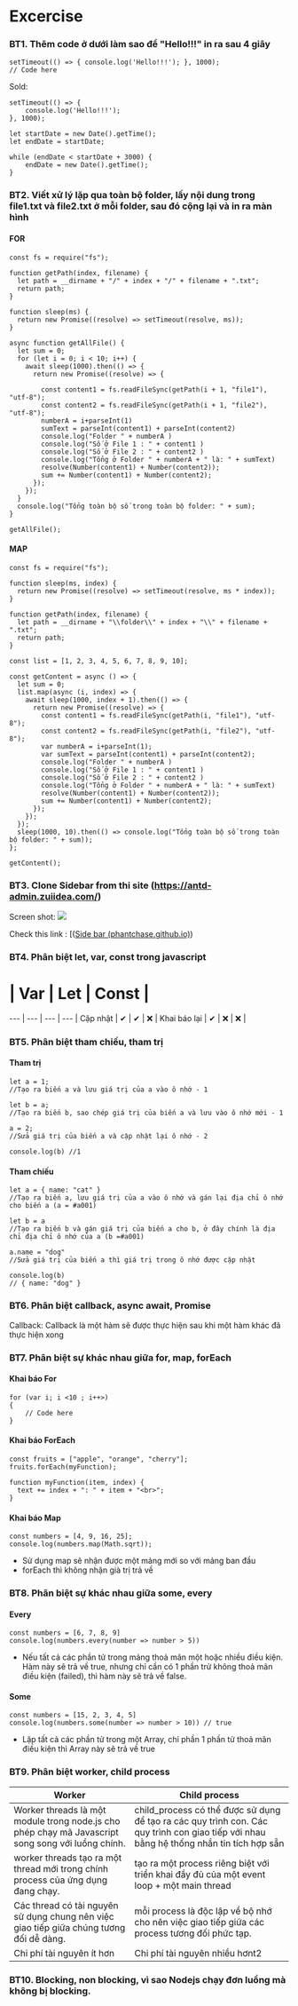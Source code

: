 # Excercise

### BT1. Thêm code ở dưới làm sao để "Hello!!!" in ra sau 4 giây
```
setTimeout(() => { console.log('Hello!!!'); }, 1000);
// Code here
```
Sold:
```
setTimeout(() => {  
	console.log('Hello!!!');  
}, 1000);  
  
let startDate = new Date().getTime();  
let endDate = startDate;  
  
while (endDate < startDate + 3000) {  
	endDate = new Date().getTime();  
}
```

### BT2. Viết xử lý lặp qua toàn bộ folder, lấy nội dung trong file1.txt và file2.txt ở mỗi folder, sau đó cộng lại và in ra màn hình
#### FOR
```
const fs = require("fs");

function getPath(index, filename) {
  let path = __dirname + "/" + index + "/" + filename + ".txt";
  return path;
}

function sleep(ms) {
  return new Promise((resolve) => setTimeout(resolve, ms));
}

async function getAllFile() {
  let sum = 0;
  for (let i = 0; i < 10; i++) {
    await sleep(1000).then(() => {
      return new Promise((resolve) => {
        
        const content1 = fs.readFileSync(getPath(i + 1, "file1"), "utf-8");
        const content2 = fs.readFileSync(getPath(i + 1, "file2"), "utf-8");
        numberA = i+parseInt(1)
        sumText = parseInt(content1) + parseInt(content2)
        console.log("Folder " + numberA )
        console.log("Số ở File 1 : " + content1 )
        console.log("Số ở File 2 : " + content2 )
        console.log("Tổng ở Folder " + numberA + " là: " + sumText)
        resolve(Number(content1) + Number(content2));
        sum += Number(content1) + Number(content2);
      });
    });
  }
  console.log("Tổng toàn bộ số trong toàn bộ folder: " + sum);
}

getAllFile();
```
#### MAP
```
const fs = require("fs");

function sleep(ms, index) {
  return new Promise((resolve) => setTimeout(resolve, ms * index));
}

function getPath(index, filename) {
  let path = __dirname + "\\folder\\" + index + "\\" + filename + ".txt";
  return path;
}

const list = [1, 2, 3, 4, 5, 6, 7, 8, 9, 10];

const getContent = async () => {
  let sum = 0;
  list.map(async (i, index) => {
    await sleep(1000, index + 1).then(() => {
      return new Promise((resolve) => {
        const content1 = fs.readFileSync(getPath(i, "file1"), "utf-8");
        const content2 = fs.readFileSync(getPath(i, "file2"), "utf-8");
        var numberA = i+parseInt(1);
        var sumText = parseInt(content1) + parseInt(content2);
        console.log("Folder " + numberA )
        console.log("Số ở File 1 : " + content1 )
        console.log("Số ở File 2 : " + content2 )
        console.log("Tổng ở Folder " + numberA + " là: " + sumText)
        resolve(Number(content1) + Number(content2));
        sum += Number(content1) + Number(content2);
      });
    });
  });
  sleep(1000, 10).then(() => console.log("Tổng toàn bộ số trong toàn bộ folder: " + sum));
};

getContent();
```


### BT3. Clone Sidebar from thi site (https://antd-admin.zuiidea.com/)
Screen shot:
![](https://uphinh.vn/images/2022/03/23/c59a84e45e660721542fd9fb5567b636.png)

Check this link : [([Side bar (phantchase.github.io)](https://phantchase.github.io/napa/))

### BT4. Phân biệt let, var, const trong javascript

 # | Var | Let | Const | 
--- | --- | --- | --- |
Cập nhật | ✔ | ✔ | ❌ |
Khai báo lại | ✔ | ❌ | ❌ |

### BT5. Phân biệt tham chiếu, tham trị

#### Tham trị
```
let a = 1;
//Tạo ra biến a và lưu giá trị của a vào ô nhớ - 1

let b = a;
//Tạo ra biến b, sao chép giá trị của biến a và lưu vào ô nhớ mới - 1

a = 2;
//Sửa giá trị của biến a và cập nhật lại ô nhớ - 2

console.log(b) //1
```
#### Tham chiếu
```
let a = { name: "cat" }
//Tạo ra biến a, lưu giá trị của a vào ô nhớ và gán lại địa chỉ ô nhớ cho biến a (a = #a001)

let b = a
//Tạo ra biến b và gán giá trị của biến a cho b, ở đây chính là địa chỉ địa chỉ ô nhớ của a (b =#a001)

a.name = "dog"
//Sửa giá trị của biến a thì giá trị trong ô nhớ được cập nhật

console.log(b)
// { name: "dog" }
```
### BT6. Phân biệt callback, async await, Promise 
Callback: Callback là một hàm sẽ được thực hiện sau khi một hàm khác đã thực hiện xong

### BT7. Phân biệt sự khác nhau giữa  for, map, forEach
#### Khai báo For
```
for (var i; i <10 ; i++>)
{
	// Code here
}
```
#### Khai báo ForEach
```
const fruits = ["apple", "orange", "cherry"];
fruits.forEach(myFunction);
 
function myFunction(item, index) {
  text += index + ": " + item + "<br>"; 
}
```
#### Khai báo Map
```
const numbers = [4, 9, 16, 25];
console.log(numbers.map(Math.sqrt));
```

- Sử dụng map sẽ nhận được một mảng mới so với mảng ban đầu
- forEach thì không nhận già trị trả về
### BT8. Phân biệt sự khác nhau giữa some, every
#### Every
```
const numbers = [6, 7, 8, 9]
console.log(numbers.every(number => number > 5))
```
- Nếu tất cả các phần tử trong mảng thoả mãn một hoặc nhiều điều kiện. Hàm này sẽ trả về true, nhưng chỉ cần có 1 phần trử không thoả mãn điều kiện (failed), thì hàm này sẽ trả về false.
#### Some
```
const numbers = [15, 2, 3, 4, 5]
console.log(numbers.some(number => number > 10)) // true
```
- Lặp tất cả các phần tử trong một Array, chỉ phần 1 phần tử thoả mãn điều kiện thì Array này sẽ trả về true
### BT9. Phân biệt worker, child process
| Worker        | Child process |
| ------------- | ------------- |
| Worker threads là một module trong node.js cho phép chạy mã Javascript song song với luồng chính.          | child_process có thể được sử dụng để tạo ra các quy trình con. Các quy trình con giao tiếp với nhau bằng hệ thống nhắn tin tích hợp sẵn         |
| worker threads tạo ra một thread mới trong chính process của ứng dụng đang chạy.           | tạo ra một process riêng biệt với triển khai đầy đủ của một event loop + một main thread         |
| Các thread có tài nguyên sử dụng chung nên việc giao tiếp giữa chúng tương đối dễ dàng.           | mỗi process là độc lập về bộ nhớ cho nên việc giao tiếp giữa các process tương đối phức tạp.         |
| Chi phí tài nguyên ít hơn           | Chi phí tài nguyên nhiều hơnt2         |
### BT10. Blocking, non blocking, vì sao Nodejs chạy đơn luồng mà không bị blocking.